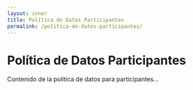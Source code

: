 ```yaml
---
layout: inner
title: Política de Datos Participantes
permalink: /politica-de-datos-participantes/
---
```


# Política de Datos Participantes

Contenido de la política de datos para participantes...